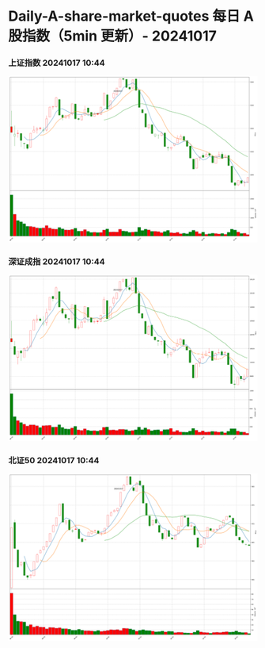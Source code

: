 
# Daily-A-share-market-quotes 每日 A 股指数（5min 更新）- 20241017

### 上证指数 20241017 10:44
![](./fig/2024/10/20241017-sh000001.png)

### 深证成指 20241017 10:44
![](./fig/2024/10/20241017-sz399001.png)

### 北证50 20241017 10:44
![](./fig/2024/10/20241017-bj899050.png)

